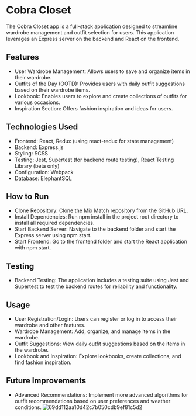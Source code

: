 # Cobra Closet
The Cobra Closet app is a full-stack application designed to streamline wardrobe management and outfit selection for users. This application leverages an Express server on the backend and React on the frontend.

## Features
- User Wardrobe Management: Allows users to save and organize items in their wardrobe.
- Outfits of the Day (OOTD): Provides users with daily outfit suggestions based on their wardrobe items.
- Lookbook: Enables users to explore and create collections of outfits for various occasions.
- Inspiration Section: Offers fashion inspiration and ideas for users.
  
## Technologies Used
- Frontend: React, Redux (using react-redux for state management)
- Backend: Express.js
- Styling: SCSS
- Testing: Jest, Supertest (for backend route testing), React Testing Library (beta only)
- Configuration: Webpack
- Database: ElephantSQL

## How to Run
- Clone Repository: Clone the Mix Match repository from the GitHub URL.
- Install Dependencies: Run npm install in the project root directory to install all required dependencies.
- Start Backend Server: Navigate to the backend folder and start the Express server using npm start.
- Start Frontend: Go to the frontend folder and start the React application with npm start.

## Testing
- Backend Testing: The application includes a testing suite using Jest and Supertest to test the backend routes for reliability and functionality.

## Usage
- User Registration/Login: Users can register or log in to access their wardrobe and other features.
- Wardrobe Management: Add, organize, and manage items in the wardrobe.
- Outfit Suggestions: View daily outfit suggestions based on the items in the wardrobe.
- Lookbook and Inspiration: Explore lookbooks, create collections, and find fashion inspiration.

## Future Improvements

- Advanced Recommendations: Implement more advanced algorithms for outfit recommendations based on user preferences and weather conditions.
  ![69dd112aa10d42c7b050cdb9ef81c5d2](https://github.com/Cobra-Closet/.github/assets/21320155/2282a83b-2290-4d83-9bf1-661ca688d355)
